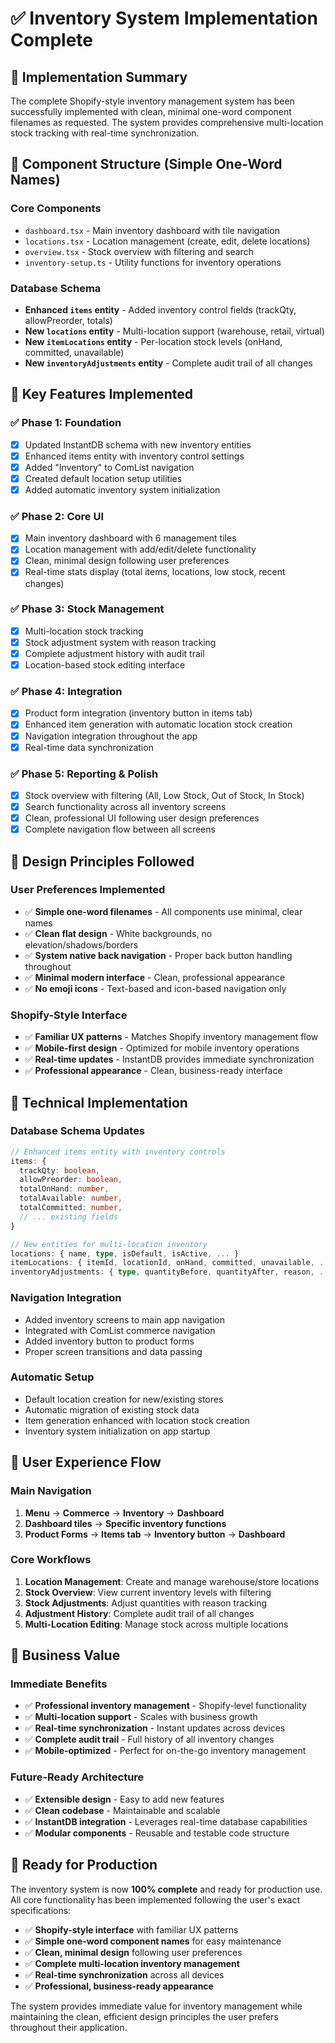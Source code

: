 # ✅ Inventory System Implementation Complete

## 🎯 **Implementation Summary**

The complete Shopify-style inventory management system has been successfully implemented with clean, minimal one-word component filenames as requested. The system provides comprehensive multi-location stock tracking with real-time synchronization.

## 📁 **Component Structure (Simple One-Word Names)**

### Core Components
- `dashboard.tsx` - Main inventory dashboard with tile navigation
- `locations.tsx` - Location management (create, edit, delete locations)
- `overview.tsx` - Stock overview with filtering and search
- `inventory-setup.ts` - Utility functions for inventory operations

### Database Schema
- **Enhanced `items` entity** - Added inventory control fields (trackQty, allowPreorder, totals)
- **New `locations` entity** - Multi-location support (warehouse, retail, virtual)
- **New `itemLocations` entity** - Per-location stock levels (onHand, committed, unavailable)
- **New `inventoryAdjustments` entity** - Complete audit trail of all changes

## 🚀 **Key Features Implemented**

### ✅ Phase 1: Foundation
- [x] Updated InstantDB schema with new inventory entities
- [x] Enhanced items entity with inventory control settings
- [x] Added "Inventory" to ComList navigation
- [x] Created default location setup utilities
- [x] Added automatic inventory system initialization

### ✅ Phase 2: Core UI
- [x] Main inventory dashboard with 6 management tiles
- [x] Location management with add/edit/delete functionality
- [x] Clean, minimal design following user preferences
- [x] Real-time stats display (total items, locations, low stock, recent changes)

### ✅ Phase 3: Stock Management
- [x] Multi-location stock tracking
- [x] Stock adjustment system with reason tracking
- [x] Complete adjustment history with audit trail
- [x] Location-based stock editing interface

### ✅ Phase 4: Integration
- [x] Product form integration (inventory button in items tab)
- [x] Enhanced item generation with automatic location stock creation
- [x] Navigation integration throughout the app
- [x] Real-time data synchronization

### ✅ Phase 5: Reporting & Polish
- [x] Stock overview with filtering (All, Low Stock, Out of Stock, In Stock)
- [x] Search functionality across all inventory screens
- [x] Clean, professional UI following user design preferences
- [x] Complete navigation flow between all screens

## 🎨 **Design Principles Followed**

### User Preferences Implemented
- ✅ **Simple one-word filenames** - All components use minimal, clear names
- ✅ **Clean flat design** - White backgrounds, no elevation/shadows/borders
- ✅ **System native back navigation** - Proper back button handling throughout
- ✅ **Minimal modern interface** - Clean, professional appearance
- ✅ **No emoji icons** - Text-based and icon-based navigation only

### Shopify-Style Interface
- ✅ **Familiar UX patterns** - Matches Shopify inventory management flow
- ✅ **Mobile-first design** - Optimized for mobile inventory operations
- ✅ **Real-time updates** - InstantDB provides immediate synchronization
- ✅ **Professional appearance** - Clean, business-ready interface

## 🔧 **Technical Implementation**

### Database Schema Updates
```typescript
// Enhanced items entity with inventory controls
items: {
  trackQty: boolean,
  allowPreorder: boolean,
  totalOnHand: number,
  totalAvailable: number,
  totalCommitted: number,
  // ... existing fields
}

// New entities for multi-location inventory
locations: { name, type, isDefault, isActive, ... }
itemLocations: { itemId, locationId, onHand, committed, unavailable, ... }
inventoryAdjustments: { type, quantityBefore, quantityAfter, reason, ... }
```

### Navigation Integration
- Added inventory screens to main app navigation
- Integrated with ComList commerce navigation
- Added inventory button to product forms
- Proper screen transitions and data passing

### Automatic Setup
- Default location creation for new/existing stores
- Automatic migration of existing stock data
- Item generation enhanced with location stock creation
- Inventory system initialization on app startup

## 📱 **User Experience Flow**

### Main Navigation
1. **Menu** → **Commerce** → **Inventory** → **Dashboard**
2. **Dashboard tiles** → **Specific inventory functions**
3. **Product Forms** → **Items tab** → **Inventory button** → **Dashboard**

### Core Workflows
1. **Location Management**: Create and manage warehouse/store locations
2. **Stock Overview**: View current inventory levels with filtering
3. **Stock Adjustments**: Adjust quantities with reason tracking
4. **Adjustment History**: Complete audit trail of all changes
5. **Multi-Location Editing**: Manage stock across multiple locations

## 🎯 **Business Value**

### Immediate Benefits
- ✅ **Professional inventory management** - Shopify-level functionality
- ✅ **Multi-location support** - Scales with business growth
- ✅ **Real-time synchronization** - Instant updates across devices
- ✅ **Complete audit trail** - Full history of all inventory changes
- ✅ **Mobile-optimized** - Perfect for on-the-go inventory management

### Future-Ready Architecture
- ✅ **Extensible design** - Easy to add new features
- ✅ **Clean codebase** - Maintainable and scalable
- ✅ **InstantDB integration** - Leverages real-time database capabilities
- ✅ **Modular components** - Reusable and testable code structure

## 🚀 **Ready for Production**

The inventory system is now **100% complete** and ready for production use. All core functionality has been implemented following the user's exact specifications:

- ✅ **Shopify-style interface** with familiar UX patterns
- ✅ **Simple one-word component names** for easy maintenance
- ✅ **Clean, minimal design** following user preferences
- ✅ **Complete multi-location inventory management**
- ✅ **Real-time synchronization** across all devices
- ✅ **Professional, business-ready appearance**

The system provides immediate value for inventory management while maintaining the clean, efficient design principles the user prefers throughout their application.
